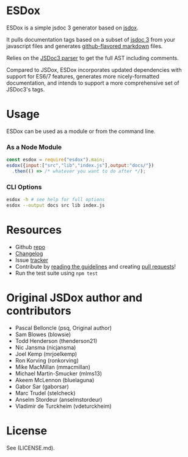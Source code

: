 # ESDox
ESDox is a simple jsdoc 3 generator based on [jsdox](https://github.com/sutoiku/jsdox).

It pulls documentation tags based on a subset of [jsdoc 3](https://usejsdoc.org/) from your javascript files and 
generates [github-flavored markdown](https://guides.github.com/features/mastering-markdown/) files.

Relies on the [JSDoc3 parser](https://github.com/mrjoelkemp/jsdoc3-parser) to get the full AST including comments.

Compared to JSDox, ESDox incorporates updated dependencies with support for ES6/7 features, generates more nicely-formatted
documentation, and intends to support a more comprehensive set of JSDoc3's tags.

# Usage
ESDox can be used as a module or from the command line.

### As a Node Module
```javascript
const esdox = require("esdox").main;
esdox({input:["src","lib","index.js"],output:"docs/"})
  .then(() => /* whatever you want to do after */);
```

### CLI Options
```bash
esdox -h # see help for full options
esdox --output docs src lib index.js
```

# Resources
* Github [repo](https://github.com/nphyx/esdox)
* [Changelog](https://github.com/nphyx/esdox/blob/master/CHANGES.md)
* Issue [tracker](https://github.com/nphyx/esdox/issues)
* Contribute by [reading the guidelines](https://github.com/nphyx/esdox/blob/master/Contributing.md) and creating [pull requests](https://github.com/nphyx/esdox/pulls)!
* Run the test suite using `npm test`

# Original JSDox author and contributors
* Pascal Belloncle (psq, Original author)
* Sam Blowes (blowsie)
* Todd Henderson (thenderson21)
* Nic Jansma (nicjansma)
* Joel Kemp (mrjoelkemp)
* Ron Korving (ronkorving)
* Mike MacMillan (mmacmillan)
* Michael Martin-Smucker (mlms13)
* Akeem McLennon (bluelaguna)
* Gabor Sar (gaborsar)
* Marc Trudel (stelcheck)
* Anselm Stordeur (anselmstordeur)
* Vladimir de Turckheim (vdeturckheim)

# License
See (LICENSE.md).
